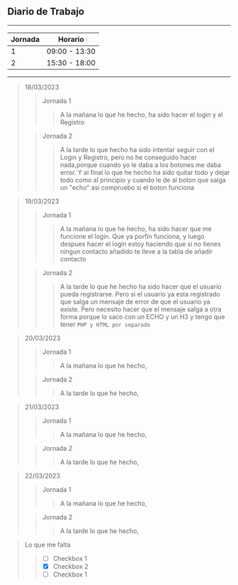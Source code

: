## Diario de Trabajo
***
| Jornada | Horario       |
|---------|---------------|
| 1       | 09:00 - 13:30 |
| 2       | 15:30 - 18:00 |
***

> 18/03/2023
>
>> Jornada 1
>>> A la mañana lo que he hecho, ha sido hacer el login y el Registro
>
>> Jornada 2
>>> A la tarde lo que hecho ha sido intentar seguir con el Login y Registro, pero no he conseguido hacer nada,porque cuando yo le daba a los botones me daba error. Y al final lo que he hecho ha sido quitar todo y dejar todo como al principio y cuando le de al boton que salga un "echo" asi compruebo si el boton funciona

> 19/03/2023
>
>> Jornada 1
>>> A la mañana lo que he hecho, ha sido hacer que me funcione el login. Que ya porfin funciona, y luego despues hacer el login estoy haciendo que si no tienes ningun contacto añadido te lleve a la tabla de añadir contacto
>
>> Jornada 2
>>> A la tarde lo que he hecho ha sido hacer que el usuario pueda registrarse. Pero si el usuario ya esta registrado que salga un mensaje de error de que el usuario ya existe. Pero necesito hacer que el mensaje salga a otra forma porque lo saco con un ECHO y un H3 y tengo que tener `PHP y HTML por separado`


> 20/03/2023
>
>> Jornada 1
>>> A la mañana lo que he hecho, 
>
>> Jornada 2
>>> A la tarde lo que he hecho, 

> 21/03/2023
>
>> Jornada 1
>>> A la mañana lo que he hecho, 
>
>> Jornada 2
>>> A la tarde lo que he hecho, 

> 22/03/2023
>
>> Jornada 1
>>> A la mañana lo que he hecho, 
>
>> Jornada 2
>>> A la tarde lo que he hecho, 

> Lo que me falta
>
>> - [ ] Checkbox 1
>> - [x] Checkbox 2
>> - [ ] Checkbox 1

